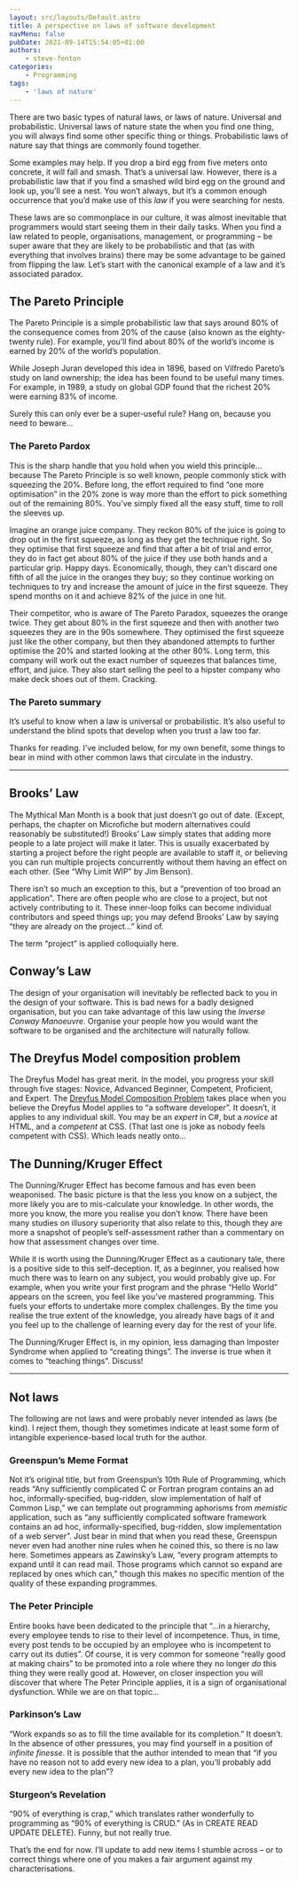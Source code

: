 ```yaml
---
layout: src/layouts/Default.astro
title: A perspective on laws of software development
navMenu: false
pubDate: 2021-09-14T15:54:05+01:00
authors:
    - steve-fenton
categories:
    - Programming
tags:
    - 'laws of nature'
---
```


There are two basic types of natural laws, or laws of nature. Universal and probabilistic. Universal laws of nature state the when you find one thing, you will always find some other specific thing or things. Probabilistic laws of nature say that things are commonly found together.

Some examples may help. If you drop a bird egg from five meters onto concrete, it will fall and smash. That’s a universal law. However, there is a probabilistic law that if you find a smashed wild bird egg on the ground and look up, you’ll see a nest. You won’t always, but it’s a common enough occurrence that you’d make use of this *law* if you were searching for nests.

These laws are so commonplace in our culture, it was almost inevitable that programmers would start seeing them in their daily tasks. When you find a law related to people, organisations, management, or programming – be super aware that they are likely to be probabilistic and that (as with everything that involves brains) there may be some advantage to be gained from flipping the law. Let’s start with the canonical example of a law and it’s associated paradox.

## The Pareto Principle

The Pareto Principle is a simple probabilistic law that says around 80% of the consequence comes from 20% of the cause (also known as the eighty-twenty rule). For example, you’ll find about 80% of the world’s income is earned by 20% of the world’s population.

While Joseph Juran developed this idea in 1896, based on Vilfredo Pareto’s study on land ownership; the idea has been found to be useful many times. For example, in 1989, a study on global GDP found that the richest 20% were earning 83% of income.

Surely this can only ever be a super-useful rule? Hang on, because you need to beware…

### The Pareto Pardox

This is the sharp handle that you hold when you wield this principle… because The Pareto Principle is so well known, people commonly stick with squeezing the 20%. Before long, the effort required to find “one more optimisation” in the 20% zone is way more than the effort to pick something out of the remaining 80%. You’ve simply fixed all the easy stuff, time to roll the sleeves up.

Imagine an orange juice company. They reckon 80% of the juice is going to drop out in the first squeeze, as long as they get the technique right. So they optimise that first squeeze and find that after a bit of trial and error, they do in fact get about 80% of the juice if they use both hands and a particular grip. Happy days. Economically, though, they can’t discard one fifth of all the juice in the oranges they buy; so they continue working on techniques to try and increase the amount of juice in the first squeeze. They spend months on it and achieve 82% of the juice in one hit.

Their competitor, who is aware of The Pareto Paradox, squeezes the orange twice. They get about 80% in the first squeeze and then with another two squeezes they are in the 90s somewhere. They optimised the first squeeze just like the other company, but then they abandoned attempts to further optimise the 20% and started looking at the other 80%. Long term, this company will work out the exact number of squeezes that balances time, effort, and juice. They also start selling the peel to a hipster company who make deck shoes out of them. Cracking.

### The Pareto summary

It’s useful to know when a law is universal or probabilistic. It’s also useful to understand the blind spots that develop when you trust a law too far.

Thanks for reading. I’ve included below, for my own benefit, some things to bear in mind with other common laws that circulate in the industry.

- - - - - -

## Brooks’ Law

The Mythical Man Month is a book that just doesn’t go out of date. (Except, perhaps, the chapter on Microfiche but modern alternatives could reasonably be substituted!) Brooks’ Law simply states that adding more people to a late project will make it later. This is usually exacerbated by starting a project before the right people are available to staff it, or believing you can run multiple projects concurrently without them having an effect on each other. (See “Why Limit WIP” by Jim Benson).

There isn’t so much an exception to this, but a “prevention of too broad an application”. There are often people who are close to a project, but not actively contributing to it. These inner-loop folks can become individual contributors and speed things up; you may defend Brooks’ Law by saying “they are already on the project…” kind of.

The term “project” is applied colloquially here.

## Conway’s Law

The design of your organisation will inevitably be reflected back to you in the design of your software. This is bad news for a badly designed organisation, but you can take advantage of this law using the *Inverse Conway Manoeuvre*. Organise your people how you would want the software to be organised and the architecture will naturally follow.

## The Dreyfus Model composition problem

The Dreyfus Model has great merit. In the model, you progress your skill through five stages: Novice, Advanced Beginner, Competent, Proficient, and Expert. The [Dreyfus Model Composition Problem](/2012/12/the-dreyfus-model-mistake-in-software-development/) takes place when you believe the Dreyfus Model applies to “a software developer”. It doesn’t, it applies to any individual skill. You may be an *expert* in C#, but a *novice* at HTML, and a *competent* at CSS. (That last one is joke as nobody feels competent with CSS). Which leads neatly onto…

## The Dunning/Kruger Effect

The Dunning/Kruger Effect has become famous and has even been weaponised. The basic picture is that the less you know on a subject, the more likely you are to mis-calculate your knowledge. In other words, the more you know, the more you realise you don’t know. There have been many studies on illusory superiority that also relate to this, though they are more a snapshot of people’s self-assessment rather than a commentary on how that assessment changes over time.

While it is worth using the Dunning/Kruger Effect as a cautionary tale, there is a positive side to this self-deception. If, as a beginner, you realised how much there was to learn on any subject, you would probably give up. For example, when you write your first program and the phrase “Hello World” appears on the screen, you feel like you’ve mastered programming. This fuels your efforts to undertake more complex challenges. By the time you realise the true extent of the knowledge, you already have bags of it and you feel up to the challenge of learning every day for the rest of your life.

The Dunning/Kruger Effect is, in my opinion, less damaging than Imposter Syndrome when applied to “creating things”. The inverse is true when it comes to “teaching things”. Discuss!

- - - - - -

## Not laws

The following are not laws and were probably never intended as laws (be kind). I reject them, though they sometimes indicate at least some form of intangible experience-based local truth for the author.

### Greenspun’s Meme Format

Not it’s original title, but from Greenspun’s 10th Rule of Programming, which reads “Any sufficiently complicated C or Fortran program contains an ad hoc, informally-specified, bug-ridden, slow implementation of half of Common Lisp,” we can template out programming aphorisms from *memistic* application, such as “any sufficiently complicated software framework contains an ad hoc, informally-specified, bug-ridden, slow implementation of a web server”. Just bear in mind that when you read these, Greenspun never even had another nine rules when he coined this, so there is no law here. Sometimes appears as Zawinsky’s Law, “every program attempts to expand until it can read mail. Those programs which cannot so expand are replaced by ones which can,” though this makes no specific mention of the quality of these expanding programmes.

### The Peter Principle

Entire books have been dedicated to the principle that “…in a hierarchy, every employee tends to rise to their level of incompetence. Thus, in time, every post tends to be occupied by an employee who is incompetent to carry out its duties”. Of course, it is very common for someone “really good at making chairs” to be promoted into a role where they no longer *do* this thing they were really good at. However, on closer inspection you will discover that where The Peter Principle applies, it is a sign of organisational dysfunction. While we are on that topic…

### Parkinson’s Law

“Work expands so as to fill the time available for its completion.” It doesn’t. In the absence of other pressures, you may find yourself in a position of *infinite finesse*. It is possible that the author intended to mean that “if you have no reason not to add every new idea to a plan, you’ll probably add every new idea to the plan”?

### Sturgeon’s Revelation

“90% of everything is crap,” which translates rather wonderfully to programming as “90% of everything is CRUD.” (As in CREATE READ UPDATE DELETE). Funny, but not really true.

That’s the end for now. I’ll update to add new items I stumble across – or to correct things where one of you makes a fair argument against my characterisations.